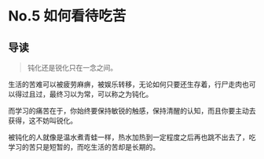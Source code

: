 # No.5 如何看待吃苦

## 导读

> 钝化还是锐化只在一念之间。

生活的苦难可以被疲劳麻痹，被娱乐转移，无论如何只要还生存着，行尸走肉也可以得过且过，最终习以为常，可以称之为钝化。

而学习的痛苦在于，你始终要保持敏锐的触感，保持清醒的认知，而且你要主动去获得，这不妨叫锐化。

被钝化的人就像是温水煮青蛙一样，热水加热到一定程度之后再也跳不出去了，吃学习的苦只是短暂的，而吃生活的苦却是长期的。
